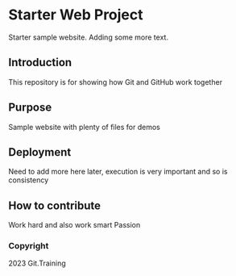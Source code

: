 # Starter Web Project

Starter sample website. Adding some more text.

## Introduction
This repository is for showing how Git and GitHub work together

## Purpose

Sample website with plenty of files for demos

## Deployment

Need to add more here later, execution is very important and so is consistency
 
## How to contribute

Work hard and also work smart
Passion

### Copyright

2023 Git.Training